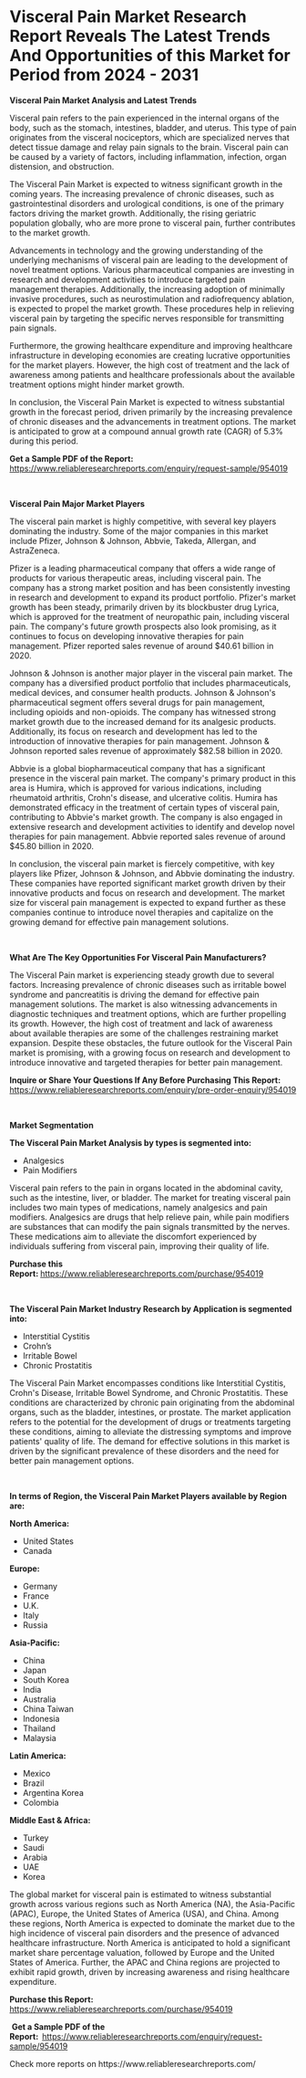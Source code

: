 <p><h1>Visceral Pain Market Research Report Reveals The Latest Trends And Opportunities of this Market for Period from 2024 - 2031</h1></p><p><strong>Visceral Pain Market Analysis and Latest Trends</strong></p>
<p><p>Visceral pain refers to the pain experienced in the internal organs of the body, such as the stomach, intestines, bladder, and uterus. This type of pain originates from the visceral nociceptors, which are specialized nerves that detect tissue damage and relay pain signals to the brain. Visceral pain can be caused by a variety of factors, including inflammation, infection, organ distension, and obstruction.</p><p>The Visceral Pain Market is expected to witness significant growth in the coming years. The increasing prevalence of chronic diseases, such as gastrointestinal disorders and urological conditions, is one of the primary factors driving the market growth. Additionally, the rising geriatric population globally, who are more prone to visceral pain, further contributes to the market growth.</p><p>Advancements in technology and the growing understanding of the underlying mechanisms of visceral pain are leading to the development of novel treatment options. Various pharmaceutical companies are investing in research and development activities to introduce targeted pain management therapies. Additionally, the increasing adoption of minimally invasive procedures, such as neurostimulation and radiofrequency ablation, is expected to propel the market growth. These procedures help in relieving visceral pain by targeting the specific nerves responsible for transmitting pain signals.</p><p>Furthermore, the growing healthcare expenditure and improving healthcare infrastructure in developing economies are creating lucrative opportunities for the market players. However, the high cost of treatment and the lack of awareness among patients and healthcare professionals about the available treatment options might hinder market growth.</p><p>In conclusion, the Visceral Pain Market is expected to witness substantial growth in the forecast period, driven primarily by the increasing prevalence of chronic diseases and the advancements in treatment options. The market is anticipated to grow at a compound annual growth rate (CAGR) of 5.3% during this period.</p></p>
<p><strong>Get a Sample PDF of the Report:&nbsp;</strong> <a href="https://www.reliableresearchreports.com/enquiry/request-sample/954019">https://www.reliableresearchreports.com/enquiry/request-sample/954019</a></p>
<p>&nbsp;</p>
<p><strong>Visceral Pain Major Market Players</strong></p>
<p><p>The visceral pain market is highly competitive, with several key players dominating the industry. Some of the major companies in this market include Pfizer, Johnson & Johnson, Abbvie, Takeda, Allergan, and AstraZeneca.</p><p>Pfizer is a leading pharmaceutical company that offers a wide range of products for various therapeutic areas, including visceral pain. The company has a strong market position and has been consistently investing in research and development to expand its product portfolio. Pfizer's market growth has been steady, primarily driven by its blockbuster drug Lyrica, which is approved for the treatment of neuropathic pain, including visceral pain. The company's future growth prospects also look promising, as it continues to focus on developing innovative therapies for pain management. Pfizer reported sales revenue of around $40.61 billion in 2020.</p><p>Johnson & Johnson is another major player in the visceral pain market. The company has a diversified product portfolio that includes pharmaceuticals, medical devices, and consumer health products. Johnson & Johnson's pharmaceutical segment offers several drugs for pain management, including opioids and non-opioids. The company has witnessed strong market growth due to the increased demand for its analgesic products. Additionally, its focus on research and development has led to the introduction of innovative therapies for pain management. Johnson & Johnson reported sales revenue of approximately $82.58 billion in 2020.</p><p>Abbvie is a global biopharmaceutical company that has a significant presence in the visceral pain market. The company's primary product in this area is Humira, which is approved for various indications, including rheumatoid arthritis, Crohn's disease, and ulcerative colitis. Humira has demonstrated efficacy in the treatment of certain types of visceral pain, contributing to Abbvie's market growth. The company is also engaged in extensive research and development activities to identify and develop novel therapies for pain management. Abbvie reported sales revenue of around $45.80 billion in 2020.</p><p>In conclusion, the visceral pain market is fiercely competitive, with key players like Pfizer, Johnson & Johnson, and Abbvie dominating the industry. These companies have reported significant market growth driven by their innovative products and focus on research and development. The market size for visceral pain management is expected to expand further as these companies continue to introduce novel therapies and capitalize on the growing demand for effective pain management solutions.</p></p>
<p>&nbsp;</p>
<p><strong>What Are The Key Opportunities For Visceral Pain Manufacturers?</strong></p>
<p><p>The Visceral Pain market is experiencing steady growth due to several factors. Increasing prevalence of chronic diseases such as irritable bowel syndrome and pancreatitis is driving the demand for effective pain management solutions. The market is also witnessing advancements in diagnostic techniques and treatment options, which are further propelling its growth. However, the high cost of treatment and lack of awareness about available therapies are some of the challenges restraining market expansion. Despite these obstacles, the future outlook for the Visceral Pain market is promising, with a growing focus on research and development to introduce innovative and targeted therapies for better pain management.</p></p>
<p><strong>Inquire or Share Your Questions If Any Before Purchasing This Report:</strong> <a href="https://www.reliableresearchreports.com/enquiry/pre-order-enquiry/954019">https://www.reliableresearchreports.com/enquiry/pre-order-enquiry/954019</a></p>
<p>&nbsp;</p>
<p><strong>Market Segmentation</strong></p>
<p><strong>The Visceral Pain Market Analysis by types is segmented into:</strong></p>
<p><ul><li>Analgesics</li><li>Pain Modifiers</li></ul></p>
<p><p>Visceral pain refers to the pain in organs located in the abdominal cavity, such as the intestine, liver, or bladder. The market for treating visceral pain includes two main types of medications, namely analgesics and pain modifiers. Analgesics are drugs that help relieve pain, while pain modifiers are substances that can modify the pain signals transmitted by the nerves. These medications aim to alleviate the discomfort experienced by individuals suffering from visceral pain, improving their quality of life.</p></p>
<p><strong>Purchase this Report:&nbsp;</strong><a href="https://www.reliableresearchreports.com/purchase/954019">https://www.reliableresearchreports.com/purchase/954019</a></p>
<p>&nbsp;</p>
<p><strong>The Visceral Pain Market Industry Research by Application is segmented into:</strong></p>
<p><ul><li>Interstitial Cystitis</li><li>Crohn’s</li><li>Irritable Bowel</li><li>Chronic Prostatitis</li></ul></p>
<p><p>The Visceral Pain Market encompasses conditions like Interstitial Cystitis, Crohn's Disease, Irritable Bowel Syndrome, and Chronic Prostatitis. These conditions are characterized by chronic pain originating from the abdominal organs, such as the bladder, intestines, or prostate. The market application refers to the potential for the development of drugs or treatments targeting these conditions, aiming to alleviate the distressing symptoms and improve patients' quality of life. The demand for effective solutions in this market is driven by the significant prevalence of these disorders and the need for better pain management options.</p></p>
<p>&nbsp;</p>
<p><strong>In terms of Region, the Visceral Pain Market Players available by Region are:</strong></p>
<p>
    <p> <strong> North America: </strong>
        <ul>
            <li>United States</li>
            <li>Canada</li>
        </ul>
        </p> 
    <p> <strong> Europe: </strong>
        <ul>
            <li>Germany</li>
            <li>France</li>
            <li>U.K.</li>
            <li>Italy</li>
            <li>Russia</li>
        </ul>
        </p> 
    <p> <strong> Asia-Pacific: </strong>
        <ul>
            <li>China</li>
            <li>Japan</li>
            <li>South Korea</li>
            <li>India</li>
            <li>Australia</li>
            <li>China Taiwan</li>
            <li>Indonesia</li>
            <li>Thailand</li>
            <li>Malaysia</li>
        </ul>
        </p> 
    <p> <strong> Latin America: </strong>
        <ul>
            <li>Mexico</li>
            <li>Brazil</li>
            <li>Argentina Korea</li>
            <li>Colombia</li>
        </ul>
        </p> 
    <p> <strong> Middle East & Africa: </strong>
        <ul>
            <li>Turkey</li>
            <li>Saudi</li>
            <li>Arabia</li>
            <li>UAE</li>
            <li>Korea</li>
        </ul>
    </p>
    </p>
<p><p>The global market for visceral pain is estimated to witness substantial growth across various regions such as North America (NA), the Asia-Pacific (APAC), Europe, the United States of America (USA), and China. Among these regions, North America is expected to dominate the market due to the high incidence of visceral pain disorders and the presence of advanced healthcare infrastructure. North America is anticipated to hold a significant market share percentage valuation, followed by Europe and the United States of America. Further, the APAC and China regions are projected to exhibit rapid growth, driven by increasing awareness and rising healthcare expenditure.</p></p>
<p><strong>Purchase this Report: </strong><a href="https://www.reliableresearchreports.com/purchase/954019">https://www.reliableresearchreports.com/purchase/954019</a></p>
<p>&nbsp;<strong>Get a Sample PDF of the Report:&nbsp;&nbsp;</strong><a href="https://www.reliableresearchreports.com/enquiry/request-sample/954019">https://www.reliableresearchreports.com/enquiry/request-sample/954019</a></p>
<p><strong></strong></p>
<p>Check more reports on https://www.reliableresearchreports.com/</p>